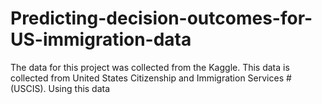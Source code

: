 # Predicting-decision-outcomes-for-US-immigration-data
 The data for this project was collected from the Kaggle. This data is collected from United States Citizenship and Immigration Services # (USCIS). Using this data
